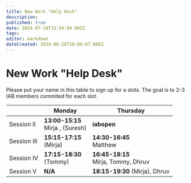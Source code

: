 ```yaml
---
title: New Work "Help Desk"
description: 
published: true
date: 2024-07-18T13:54:04.065Z
tags: 
editor: markdown
dateCreated: 2024-06-28T10:06:07.006Z
---
```


# New Work "Help Desk"

Please put your name in this table to sign up for a slots. The goal is to 2-3 IAB members commited for each slot.

|           | Monday            | Thursday         | 
| --        | ---               | ----             |
|Session II | **13:00-15:15** <br> Mirja , (Suresh) | **iabopen**     |
|Session III| **15:15-17:15** <br> (Mirja)   | **14:30-16:45** <br> Matthew | 
|Session IV | **17:15-18:30** <br> (Tommy) |**16:45-18:15** <br> Mirja, Tommy, Dhruv  |
|Session  V | **N/A**      	   | **18:15-19:30** (Mirja), Dhruv |